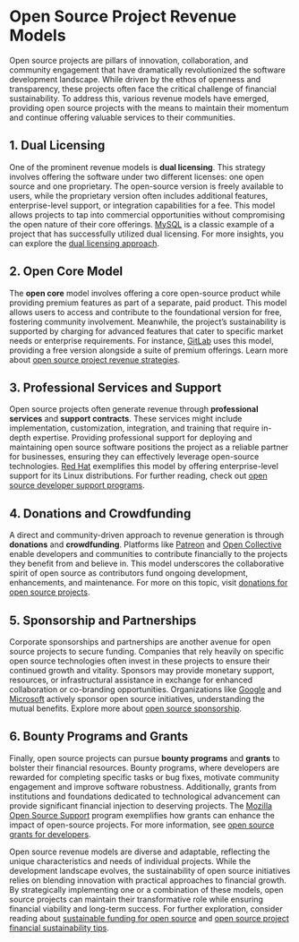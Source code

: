 # Open Source Project Revenue Models

Open source projects are pillars of innovation, collaboration, and community engagement that have dramatically revolutionized the software development landscape. While driven by the ethos of openness and transparency, these projects often face the critical challenge of financial sustainability. To address this, various revenue models have emerged, providing open source projects with the means to maintain their momentum and continue offering valuable services to their communities.

## 1. **Dual Licensing**

One of the prominent revenue models is **dual licensing**. This strategy involves offering the software under two different licenses: one open source and one proprietary. The open-source version is freely available to users, while the proprietary version often includes additional features, enterprise-level support, or integration capabilities for a fee. This model allows projects to tap into commercial opportunities without compromising the open nature of their core offerings. [MySQL](https://www.mysql.com/) is a classic example of a project that has successfully utilized dual licensing. For more insights, you can explore the [dual licensing approach](https://www.license-token.com/wiki/dual-licensing-approach).

## 2. **Open Core Model**

The **open core** model involves offering a core open-source product while providing premium features as part of a separate, paid product. This model allows users to access and contribute to the foundational version for free, fostering community involvement. Meanwhile, the project’s sustainability is supported by charging for advanced features that cater to specific market needs or enterprise requirements. For instance, [GitLab](https://about.gitlab.com/) uses this model, providing a free version alongside a suite of premium offerings. Learn more about [open source project revenue strategies](https://www.license-token.com/wiki/open-source-project-revenue-strategies).

## 3. **Professional Services and Support**

Open source projects often generate revenue through **professional services** and **support contracts**. These services might include implementation, customization, integration, and training that require in-depth expertise. Providing professional support for deploying and maintaining open source software positions the project as a reliable partner for businesses, ensuring they can effectively leverage open-source technologies. [Red Hat](https://www.redhat.com/) exemplifies this model by offering enterprise-level support for its Linux distributions. For further reading, check out [open source developer support programs](https://www.license-token.com/wiki/open-source-developer-support-programs).

## 4. **Donations and Crowdfunding**

A direct and community-driven approach to revenue generation is through **donations** and **crowdfunding**. Platforms like [Patreon](https://www.patreon.com/) and [Open Collective](https://opencollective.com/) enable developers and communities to contribute financially to the projects they benefit from and believe in. This model underscores the collaborative spirit of open source as contributors fund ongoing development, enhancements, and maintenance. For more on this topic, visit [donations for open source projects](https://www.license-token.com/wiki/donations-for-open-source-projects).

## 5. **Sponsorship and Partnerships**

Corporate sponsorships and partnerships are another avenue for open source projects to secure funding. Companies that rely heavily on specific open source technologies often invest in these projects to ensure their continued growth and vitality. Sponsors may provide monetary support, resources, or infrastructural assistance in exchange for enhanced collaboration or co-branding opportunities. Organizations like [Google](https://opensource.google/) and [Microsoft](https://opensource.microsoft.com/) actively sponsor open source initiatives, understanding the mutual benefits. Explore more about [open source sponsorship](https://www.license-token.com/wiki/open-source-sponsorship).

## 6. **Bounty Programs and Grants**

Finally, open source projects can pursue **bounty programs** and **grants** to bolster their financial resources. Bounty programs, where developers are rewarded for completing specific tasks or bug fixes, motivate community engagement and improve software robustness. Additionally, grants from institutions and foundations dedicated to technological advancement can provide significant financial injection to deserving projects. The [Mozilla Open Source Support](https://www.mozilla.org/en-US/moss/) program exemplifies how grants can enhance the impact of open-source projects. For more information, see [open source grants for developers](https://www.license-token.com/wiki/open-source-grants-for-developers).

Open source revenue models are diverse and adaptable, reflecting the unique characteristics and needs of individual projects. While the development landscape evolves, the sustainability of open source initiatives relies on blending innovation with practical approaches to financial growth. By strategically implementing one or a combination of these models, open source projects can maintain their transformative role while ensuring financial viability and long-term success. For further exploration, consider reading about [sustainable funding for open source](https://www.license-token.com/wiki/sustainable-funding-for-open-source) and [open source project financial sustainability tips](https://www.license-token.com/wiki/open-source-project-financial-sustainability-tips).